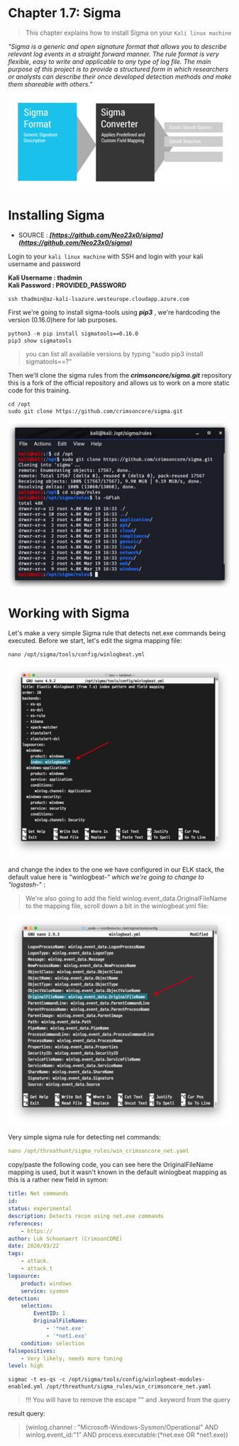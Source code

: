 #   Chapter 1.7: Sigma
>This chapter explains how to install Sigma on your `Kali linux machine`

_"Sigma is a generic and open signature format that allows you to describe relevant log events in a straight forward manner. The rule format is very flexible, easy to write and applicable to any type of log file. The main purpose of this project is to provide a structured form in which researchers or analysts can describe their once developed detection methods and make them shareable with others."_

![Screenshot command](./assets/01-Sigma.jpg)


Installing Sigma
====

- SOURCE : ***[https://github.com/Neo23x0/sigma](https://github.com/Neo23x0/sigma)*** 

Login to your `kali linux machine` with SSH and login with your kali username and password 

**Kali Username : thadmin**  
**Kali Password : PROVIDED_PASSWORD**


```code
ssh thadmin@az-kali-lsazure.westeurope.cloudapp.azure.com
``` 

First we're going to install sigma-tools using ***pip3*** , we're hardcoding the version  (0.16.0)here for lab purposes.

```code
python3 -m pip install sigmatools==0.16.0
pip3 show sigmatools
``` 
> you can list all available versions by typing "sudo pip3 install sigmatools==?"

Then we'll clone the sigma rules from the ***crimsoncore/sigma.git*** repository this is a fork of the official repository and allows us to work on a more static code for this training.

```code
cd /opt
sudo git clone https://github.com/crimsoncore/sigma.git
``` 
![Screenshot command](./assets/02-sigmaclone.jpg)

Working with Sigma
====

Let's make a very simple Sigma rule that detects net.exe commands being executed. Before we start, let's edit the sigma mapping file:  

```code
nano /opt/sigma/tools/config/winlogbeat.yml
```

![Screenshot command](./assets/01-Sigma_winlogbeat.jpg)

and change the index to the one we have configured in our ELK stack, the default value here is "winlogbeat-*" which we're going to change to "logstash-*" :

>We're also going to add the field winlog.event_data.OriginalFileName to the mapping file, scroll down a bit in the winlogbeat.yml file:

![Screenshot command](./assets/01-Sigma_winlogbeat_orgfile.jpg)


Very simple sigma rule for detecting net commands:

```yaml
nano /opt/threathunt/sigma_rules/win_crimsoncore_net.yaml
```

copy/paste the following code, you can see here the OriginalFileName mapping is used, but it wasn't known in the default winlogbeat mapping as this is a rather new field in symon:

```yaml
title: Net commands
id:
status: experimental
description: Detects recon using net.exe commands
references:
    - https://
author: Luk Schoonaert (CrimsonCORE)
date: 2020/03/22
tags:
    - attack.
    - attack.t
logsource:
    product: windows
    service: sysmon
detection:
    selection:
        EventID: 1
        OriginalFileName:
            - '*net.exe'
            - '*net1.exe'
    condition: selection
falsepositives:
    - Very likely, needs more tuning
level: high
```

```code 
sigmac -t es-qs -c /opt/sigma/tools/config/winlogbeat-modules-enabled.yml /opt/threathunt/sigma_rules/win_crimsoncore_net.yaml
```

> !!! You will have to remove the escape "\" and .keyword from the query 

result query:  
>(winlog.channel : "Microsoft-Windows-Sysmon/Operational" AND winlog.event_id:"1" AND process.executable:(*net.exe OR *net1.exe))